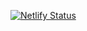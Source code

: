 [![Netlify Status](https://api.netlify.com/api/v1/badges/20df2997-7d7e-4a1d-93ac-9bad3ddc900b/deploy-status)](https://app.netlify.com/sites/projectify-portal/deploys)
